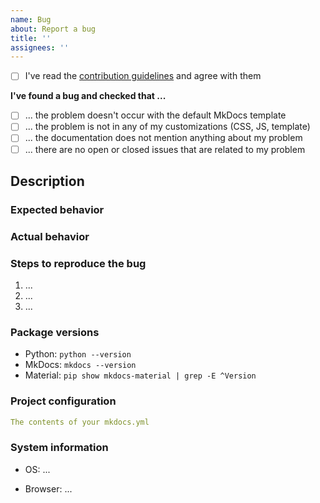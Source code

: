 ```yaml
---
name: Bug
about: Report a bug
title: ''
assignees: ''
---
```


<!--
  ⚠️ WARNING

  Half of all issues created do not contain enough information to help or are
  not appropriate for the issue tracker (i.e. one-line questions). If you think
  you found a bug, follow the steps outlined below closely. Any issue that does
  not meet these conditions may be closed unnoticed.

  Why? Because the maintainers of this project are wasting a lot of time
  answering questions that are not directly related to this project. If you
  have a question, please ask your question over in "Discussions", so other
  users can help you work towards a solution.

  Make sure that your request fulfills ALL of the following requirements. If one
  requirement cannot be satisfied, please explain in detail why.
-->

- [ ] I've read the [contribution guidelines][1] and agree with them

__I've found a bug and checked that ...__

- [ ] ... the problem doesn't occur with the default MkDocs template
- [ ] ... the problem is not in any of my customizations (CSS, JS, template)
- [ ] ... the documentation does not mention anything about my problem
- [ ] ... there are no open or closed issues that are related to my problem

## Description

<!-- Please provide a brief description of the bug -->

### Expected behavior

<!-- Please describe what you expect to happen -->

### Actual behavior

<!-- Please describe what is actually happening -->

### Steps to reproduce the bug

<!-- Please provide the steps to repoduce the issue -->

1. ...
2. ...
3. ...

### Package versions

<!-- Please provide all package versions -->

* Python: `python --version`
* MkDocs: `mkdocs --version`
* Material: `pip show mkdocs-material | grep -E ^Version`

### Project configuration

<!-- Please provide your mkdocs.yml to a reasonable amount of detail -->

``` yaml
The contents of your mkdocs.yml
```

### System information

<!-- Please provide your operating system and browser version -->

* OS: ...
* Browser: ...

  [1]: https://github.com/squidfunk/mkdocs-material/blob/master/CONTRIBUTING.md
